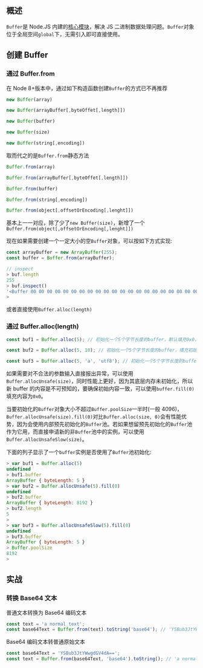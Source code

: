 ## 概述

`Buffer`是 Node.JS 内建的[核心模块](https://github.com/nodejs/node/blob/v8.x/src/node_buffer.cc)，解决 JS 二进制数据处理问题。`Buffer`对象位于全局空间`global`下，无需引入即可直接使用。

## 创建 Buffer

### 通过 Buffer.from

在 Node 8+版本中，通过如下构造函数创建`Buffer`的方式已不再推荐

```js
new Buffer(array)

new Buffer(arrayBuffer[,byteOffet[,length]])

new Buffer(buffer)

new Buffer(size)

new Buffer(string[,encoding])
```

取而代之的是`Buffer.from`静态方法

```js
Buffer.from(array)

Buffer.from(arrayBuffer[,byteOffet[,length]])

Buffer.from(buffer)

Buffer.from(string[,encoding])

Buffer.from(object[,offsetOrEncoding[,lenght]])
```

基本上一一对应，除了少了`new Buffer(size)`，新增了一个`Buffer.from(object[,offsetOrEncoding[,lenght]])`

现在如果需要创建一个一定大小的空`Buffer`对象，可以按如下方式实现:

```js
const arrayBuffer = new ArrayBuffer(255);
const buffer = Buffer.from(arrayBuffer);

// inspect
> buf.length
255
> buf.inspect()
'<Buffer 00 00 00 00 00 00 00 00 00 00 00 00 00 00 00 00 00 00 00 00 00 00 00 00 00 00 00 00 00 00 00 00 00 00 00 00 00 00 00 00 00 00 00 00 00 00 00 00 00 00 ... >'
>
```

或者直接使用`Buffer.alloc(length)`

### 通过 Buffer.alloc(length)

```js
const buf1 = Buffer.alloc(5); // 初始化一个5个字节长度的buffer，默认填充0x0，'<Buffer 00 00 00 00 00>'

const buf2 = Buffer.alloc(5, 10); // 初始化一个5个字节长度的buffer，填充初始值0xa, '<Buffer 0a 0a 0a 0a 0a>'

const buf3 = Buffer.alloc(5, 'a', 'utf8'); // 初始化一个5个字节长度的buffer，填充初始值为utf8编码的字符a，'<Buffer 61 61 61 61 61>'
```

如果需要对不合法的参数输入直接报出异常，可以使用`Buffer.allocUnsafe(size)`，同时性能上更好，因为其底层内存未初始化，所以新 buffer 的内容是不可预知的，要确保初始内容一致，可以使用`buffer.fill(0)`填充内容为`0x0`。

当要初始化的`Buffer`对象大小不超过`Buffer.poolSize`一半时(一般 4096)，`Buffer.allocUnsafe(size).fill(0)`对比`Buffer.alloc(size, 0)`会有性能优势，因为会使用内部预先初始化的`Buffer`池。若如果想留预先初始化的`Buffer`池作为它用，而直接申请新的非`Buffer`池中的实例，可以使用`Buffer.allocUnsafeSlow(size)`。

下面的列子显示了一个`buffer`实例是否使用了`Buffer`池初始化:

```js
> var buf1 = Buffer.alloc(5)
undefined
> buf1.buffer
ArrayBuffer { byteLength: 5 }
> var buf2 = Buffer.allocUnsafe(5).fill(0)
undefined
> buf2.buffer
ArrayBuffer { byteLength: 8192 }
> buf2.length
5
>
> var buf3 = Buffer.allocUnsafeSlow(5).fill(0)
undefined
> buf3.buffer
ArrayBuffer { byteLength: 5 }
> Buffer.poolSize
8192
>
```

## 实战

### 转换 Base64 文本

普通文本转换为 Base64 编码文本

```js
const text = 'a normal text';
const base64Text = Buffer.from(text).toString('base64'); // 'YSBub3JtYWwgdGV4dA=='
```

Base64 编码文本转普通原始文本

```js
const base64Text = 'YSBub3JtYWwgdGV4dA==';
const text = Buffer.from(base64Text, 'base64').toString(); // 'a normal text'
```
